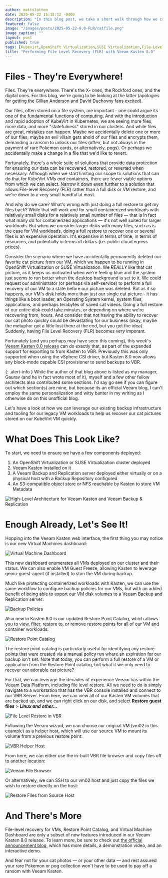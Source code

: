 ```yaml
---
author: mattslotten
date: 2025-05-22 15:18:12 -0400
description: "In this blog post, we take a short walk through how we can now perform File Level Recovery (FLR) with Veeam Kasten and Veeam Backup & Replication"
featured: false
image: "/images/posts/2025-05-22-8.0-FLR/catfile.png"
image_caption: ""
layout: post
published: true
tags: [Kubevirt,OpenShift Virtualization,SUSE Virtualization,File-Level Recovery,New Release]
title: "Performing File Level Recovery (FLR) with Veeam Kasten 8.0"
---
```


# Files - They're Everywhere!

Files. They're everywhere. There's the X- ones, the Rockford ones, and the digital ones.  For this blog, we're going to be looking at the latter (apologies for getting the Gillian Anderson and David Duchovny fans excited).

Our files, often stored on a file system, are important - one could argue its one of the fundamental functions of computing.  And with the introduction and rapid adoption of KubeVirt in Kubernetes, we are seeing more files, more data, and more "statefulness" stored in our clusters.  And while files are great, mistakes can happen. Maybe we accidentally delete one or more of our files, maybe an evil villain gets ahold of our files and encrypts them, demanding a ransom to unlock our files (often, but not always in the payment of rare Pokemon cards, or alternatively, pogs).  Or perhaps we accidentally make a change in a file that we'd like to revert.

Fortunately, there's a whole suite of solutions that provide data protection for ensuring our data can be recovered, restored, or reverted when necessary.  Although when we start limiting our scope to solutions that can do that for KubeVirt VMs _and_ containers, there are fewer viable options from which we can select. Narrow it down even further to a solution that allows File-level Recovery (FLR) rather than a full disk or VM restore, and we're down to a very small handful at most.

And why do we care? What's wrong with just doing a full restore to get my files back? While that will work and for small containerized workloads with relatively small disks for a relatively small number of files — that is in fact what many do for containerized applications — it's not well suited for larger workloads.  But when we consider larger disks with many files, such as is the case for VM workloads, doing a full restore to recover one or several files is an expensive operation. It's expensive in terms of time, in terms of resources, and potentially in terms of dollars (i.e. public cloud egress prices). 

Consider the scenario where we have accidentally permanently deleted our favorite cat picture from our VM, which we happen to be running in OpenShift Virtualization or SUSE Virtualization. We _REALLY_ like that cat picture, as it keeps us motivated when we're feeling blue and the system just seems to run better when the desktop background is set to it. We could request our administrator (or perhaps via self-service) to perform a full recovery of our VM to a state before our picture was deleted. But as it so happens, our VM's disk holds more than just our single cat picture - it has things like a boot loader, an Operating System kernel, system files, applications, and perhaps terabytes of saved cat videos. Doing a full restore of our entire disk could take minutes, or depending on where we're recovering from, hours.  And consider that not having the ability to recover our cat photo quickly could be devastating for our business (okay, maybe the metaphor got a little lost there at the end, but you get the idea). Suddenly, having File Level Recovery (FLR) becomes _very_ imporant.

Fortunately (and you perhaps may have seen this coming), this week's [Veeam Kasten 8.0 release](https://www.veeam.com/blog/kasten-v8-kubernetes-data-resilience.html) can do exactly that, as part of the expanded support for exporting to from Kasten to VBR. Previously this was only supported when using the vSphere CSI driver, but Kasten 8.0 now allows any block-mode capable CSI provisioner to send backups to VBR.

{: .alert-info }
While the author of that blog above is listed as my manager, Gaurav (and he in fact wrote most of it), myself and a few other fellow architects also contributed some sections. I'd say go see if you can figure out which section(s) are mine, but because its an official Veeam blog, I can't employ the same personalization and witty banter in my writing as I otherwise do on this unofficial blog.

Let's have a look at how we can leverage our existing backup infrastructure and tooling for our legacy VM workloads to help us recover our cat pictures stored on our KubeVirt VM quickly.

# What Does This Look Like?

To start, we need to ensure we have a few components deployed:

1. An OpenShift Virtualization or SUSE Virtualization cluster deployed
2. Veeam Kasten installed on it
3. A Veeam Backup and Replication server deployed either virtually or on a physical host with a Backup Repository configured
4. An S3-compatible object store or NFS reachable by Kasten to store VM Metadata


![High-Level Architecture for Veeam Kasten and Veeam Backup & Replication](/images/posts/2025-05-22-8.0-FLR/8.0HLArch.png)

# Enough Already, Let's See It!

Hopping into the Veeam Kasten web interface, the first thing you may notice is our new Virtual Machines dashboard:

![Virtual Machine Dashboard](/images/posts/2025-05-22-8.0-FLR/8.0_vm.png)

This new dashboard enumerates all VMs deployed on our cluster and their status. We can also enable VM Guest Freeze, allowing Kasten to leverage qemu-guest-agent (if installed) to stun the VM during backup.

Much like protecting containerized workloads with Kasten, we can use the same workflow to configure backup policies for our VMs, but with an added benefit of being able to export our VM disk volumes to a Veeam Backup and Replication server:

![Backup Policies](/images/posts/2025-05-22-8.0-FLR/8.0_backuppolicy.png)

Also new in Kasten 8.0 is our updated Restore Point Catalog, which allows you to view, filter, restore to, or remove restore points for all of our VM and container workloads:

![Restore Point Catalog](/images/posts/2025-05-22-8.0-FLR/8.0_restorepoints.png)

The restore point catalog is particularly useful for identifying any restore points that were created via a manual policy run where an expiration for our backup isn't set. Note that today, you can perform a full restore of a VM or application from the Restore Point catalog, but what if we only need to recover our adorable cat picture?

For that, we can leverage the decades of experience Veeam has within the Veeam Data Platform, including file level restore.  All we need to do is simply navigate to a workstation that has the VBR console installed and connect to our VBR Server. From here, we can view all of our Kasten VM volumes that are backed up, and we can right click on our disk, and select **Restore guest files** > ***Linux and other...***

![File Level Restore in VBR](/images/posts/2025-05-22-8.0-FLR/kastenv8_vbr_flr.png)

Following the Veeam wizard, we can choose our original VM (vm02 in this example) as a helper host, which will use our source VM to mount its volume from a previous restore point:

![VBR Helper Host](/images/posts/2025-05-22-8.0-FLR/kastenv8_flr_5.png)

From here, we can either use the in-built VBR file browser and copy files off to another location:

![Veeam File Browser](/images/posts/2025-05-22-8.0-FLR/kastenv8_flr_3.png)

Or alternatively, we can SSH to our vm02 host and just copy the files we wish to restore directly on the host:

![Restore Files from Source Host](/images/posts/2025-05-22-8.0-FLR/8.0_host_FLR.png)

# And There's More

File-level recovery for VMs, Restore Point Catalog, and Virtual Machine Dashboard are only a subset of new features introduced in our Veeam Kasten 8.0 release. To learn more, be sure to check out [the official announcement blog](https://www.veeam.com/blog/kasten-v8-kubernetes-data-resilience.html), which has more details, a demonstration video, and an interactive demo.

And fear not for your cat photos — or your other data — and rest assured your rare Pokemon or pog collection won't have to be used to pay off a ransom with Veeam Kasten.